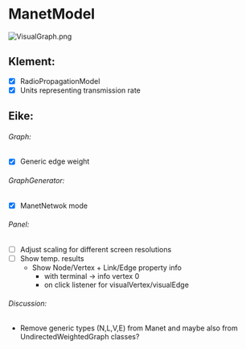# ManetModel

![VisualGraph.png](https://github.com/eikeviehmann/ManetModel/blob/master/VisualGraph.png?raw=true)

## Klement:
- [x] RadioPropagationModel 
- [x] Units representing transmission rate
 
## Eike: 

###### Graph:
- [x] Generic edge weight

###### GraphGenerator:
- [x] ManetNetwok mode

###### Panel:
- [ ] Adjust scaling for different screen resolutions
- [ ] Show temp. results 
  - Show Node/Vertex + Link/Edge property info 
    - with terminal -> info vertex 0
    - on click listener for visualVertex/visualEdge


###### Discussion:
- Remove generic types (N,L,V,E) from Manet and maybe also from UndirectedWeightedGraph classes? 

